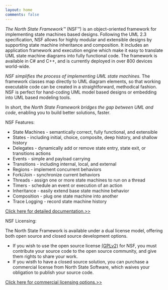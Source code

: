 ```yaml
---
layout: home
comments: false
---
```


*The North State Framework&trade;* (NSF&trade;) is
an object-oriented framework for implementing state machines based designs. Following
the UML 2.3 specification, NSF allows for highly modular and extensible designs
by supporting state machine inheritance and composition. It includes an application
framework and execution engine which make it easy to translate UML state machine
diagrams into fully functional code. The framework is available in C# and C++, and
is currently deployed in over 800 devices world-wide.

*NSF simplifies the process of implementing UML state machines.*
The framework classes map directly to UML diagram elements, so that working executable
code can be created in a straightforward, methodical fashion. NSF is perfect for
hand-coding UML model based designs or embedding into UML based modeling tools.&nbsp;

In short, the *North State Framework bridges the gap between
UML and code*, enabling you to build better solutions, faster.

NSF Features:

* State Machines - semantically correct, fully functional, and extensible
* States - including initial, choice, composite, deep history, and shallow history
* Delegates - dynamically add or remove state entry, state exit, or transitions actions
* Events - simple and payload carrying
* Transitions - including internal, local, and external
* Regions - implement concurrent behaviors
* Fork/Join - synchronize current behaviors
* Threads - assign one or more state machines to run on a thread
* Timers - schedule an event or execution of an action
* Inheritance - easily extend base state machine behavior
* Composition - plug one state machine into another
* Trace Logging - record state machine history

[Click here for detailed documentation.>>](./Documentation/index.html)

NSF Licensing:

The North State Framework is available under a dual license model, offering both open source
and closed source development options.

* If you wish to use the open source license [(GPLv2)](http://www.gnu.org/licenses/gpl-2.0.html) for NSF, you must contribute
your source code to the open source community, and give them rights to share 
your work.
* If you wisth to have a closed source solution, you can purchase a commercial license
from North State Software, which waives your obligation to publish your source 
code.

[Click here for commercial licensing options.>>](http://northstatesoftware.com/uml-state-machine-code-generation-framework-license.html)

